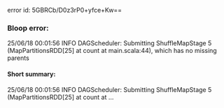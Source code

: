 error id: 5GBRCb/D0z3rP0+yfce+Kw==
### Bloop error:

25/06/18 00:01:56 INFO DAGScheduler: Submitting ShuffleMapStage 5 (MapPartitionsRDD[25] at count at main.scala:44), which has no missing parents
#### Short summary: 

25/06/18 00:01:56 INFO DAGScheduler: Submitting ShuffleMapStage 5 (MapPartitionsRDD[25] at count at ...